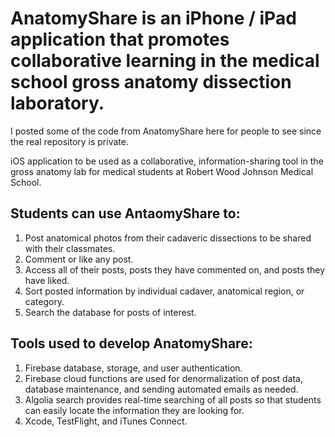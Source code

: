 # AnatomyShare is an iPhone / iPad application that promotes collaborative learning in the medical school gross anatomy dissection laboratory. 

I posted some of the code from AnatomyShare here for people to see since the real repository is private.

iOS application to be used as a collaborative, information-sharing tool in the gross anatomy lab for medical students at Robert Wood Johnson Medical School. 

## Students can use AntaomyShare to:
  1. Post anatomical photos from their cadaveric dissections to be shared with their classmates.
  2. Comment or like any post.
  3. Access all of their posts, posts they have commented on, and posts they have liked.
  4. Sort posted information by individual cadaver, anatomical region, or category.
  5. Search the database for posts of interest.

## Tools used to develop AnatomyShare:
  1. Firebase database, storage, and user authentication. 
  2. Firebase cloud functions are used for denormalization of post data, database maintenance, and sending automated emails as needed.
  3. Algolia search provides real-time searching of all posts so that students can easily locate the information they are looking for. 
  4. Xcode, TestFlight, and iTunes Connect. 



